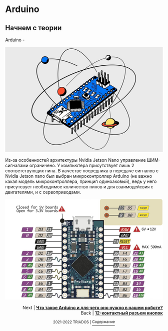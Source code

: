 # Arduino

## Начнем с теории
Arduino - 

<img src="https://github.com/mook003/Triados/blob/main/docs/images/arduino.jfif">

Из-за особенностей архитектуры Nvidia Jetson Nano управление ШИМ-сигналами ограничено. У компьютера присутствует лишь 2 соответствующих пина.
В качестве посредника в передаче сигналов с Nvidia Jetson nano был выбран микроконтроллер Arduino (не важно какая модель микроконтроллера, принцип одиноаковый), ведь у него присутсвует необходимое количество пинов и для взаимодейсвия с двигателями, и с сервоприводами.

<img src="https://github.com/mook003/Triados/blob/main/docs/images/pro_micro_pinout.jpg">

<p align="right">Next | <b><a href="https://github.com/mook003/Triados/blob/main/docs/4to_takoe_arduino.md">Что такое Arduino и для чего оно нужно в нашем роботе?</a></b>
<br/>
Back | <b><a href="12-pin_button_header.md">12-контактный разъем кнопок</a></b></p>
<p align="center"><sup>2021-2022 TRIADOS | </sup><a href="../README.md#содержание"><sup>Содержание</sup></a></p>
